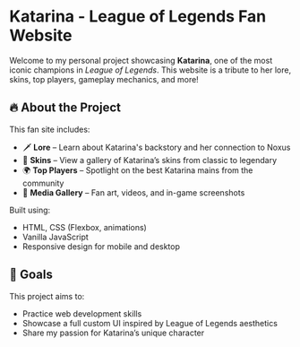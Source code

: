 # Katarina - League of Legends Fan Website

Welcome to my personal project showcasing **Katarina**, one of the most iconic champions in *League of Legends*. This website is a tribute to her lore, skins, top players, gameplay mechanics, and more!

## 🔥 About the Project

This fan site includes:

- 🗡️ **Lore** – Learn about Katarina's backstory and her connection to Noxus  
- 🎨 **Skins** – View a gallery of Katarina’s skins from classic to legendary  
- 🌍 **Top Players** – Spotlight on the best Katarina mains from the community  
- 📸 **Media Gallery** – Fan art, videos, and in-game screenshots  

Built using:
- HTML, CSS (Flexbox, animations)
- Vanilla JavaScript
- Responsive design for mobile and desktop

## 🎯 Goals

This project aims to:
- Practice web development skills
- Showcase a full custom UI inspired by League of Legends aesthetics
- Share my passion for Katarina’s unique character
